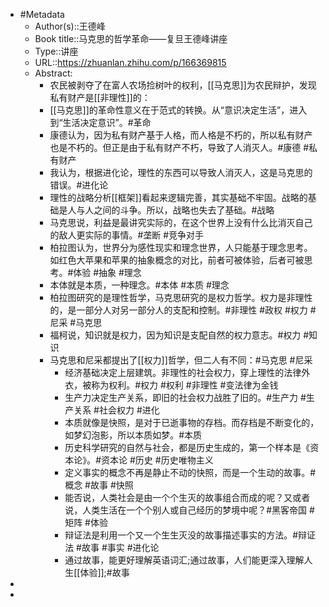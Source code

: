 - #Metadata
	- Author(s)::王德峰
	- Book title::马克思的哲学革命——复旦王德峰讲座
	- Type::讲座
	- URL::https://zhuanlan.zhihu.com/p/166369815
	- Abstract:
		- 农民被剥夺了在富人农场捡树叶的权利，[[马克思]]为农民辩护，发现私有财产是[[非理性]]的：
		- [[马克思]]的革命性意义在于范式的转换。从“意识决定生活”，进入到“生活决定意识”。#革命
		- 康德认为，因为私有财产基于人格，而人格是不朽的，所以私有财产也是不朽的。但正是由于私有财产不朽，导致了人消灭人。#康德 #私有财产
		- 我认为，根据进化论，理性的东西可以导致人消灭人，这是马克思的错误。#进化论
		- 理性的战略分析[[框架]]看起来逻辑完善，其实基础不牢固。战略的基础是人与人之间的斗争。所以，战略也失去了基础。#战略
		- 马克思说，利益是最讲究实际的，在这个世界上没有什么比消灭自己的敌人更实际的事情。#垄断 #竞争对手
		- 柏拉图认为，世界分为感性现实和理念世界，人只能基于理念思考。如红色大苹果和苹果的抽象概念的对比，前者可被体验，后者可被思考。#体验 #抽象 #理念
		- 本体就是本质，一种理念。#本体 #本质 #理念
		- 柏拉图研究的是理性哲学，马克思研究的是权力哲学。权力是非理性的，是一部分人对另一部分人的支配和控制。#非理性 #政权 #权力 #尼采 #马克思
		- 福柯说，知识就是权力，因为知识是支配自然的权力意志。#权力 #知识
		- 马克思和尼采都提出了[[权力]]哲学，但二人有不同：#马克思 #尼采
			- 经济基础决定上层建筑。非理性的社会权力，穿上理性的法律外衣，被称为权利。#权力 #权利 #非理性 #变法律为金钱
			- 生产力决定生产关系，即旧的社会权力战胜了旧的。#生产力 #生产关系 #社会权力 #进化
			- 本质就像是快照，是对于已逝事物的存档。而存档是不断变化的，如梦幻泡影，所以本质如梦。#本质
			- 历史科学研究的自然与社会，都是历史生成的，第一个样本是《资本论》。#资本论 #历史 #历史唯物主义
			- 定义事实的概念不再是静止不动的快照，而是一个生动的故事。#概念 #故事 #快照
			- 能否说，人类社会是由一个个生灭的故事组合而成的呢？又或者说，人类生活在一个个别人或自己经历的梦境中呢？#黑客帝国 #矩阵 #体验
			- 辩证法是利用一个又一个生生灭没的故事描述事实的方法。#辩证法 #故事 #事实 #进化论
			- 通过故事，能更好理解英语词汇;通过故事，人们能更深入理解人生[[体验]];#故事
-
-